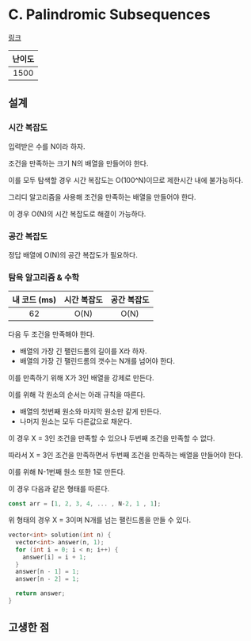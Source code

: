 # C. Palindromic Subsequences

[링크](https://codeforces.com/contest/2056/problem/C)

| 난이도 |
| :----: |
|  1500  |

## 설계

### 시간 복잡도

입력받은 수를 N이라 하자.

조건을 만족하는 크기 N의 배열을 만들어야 한다.

이를 모두 탐색할 경우 시간 복잡도는 O(100^N)이므로 제한시간 내에 불가능하다.

그리디 알고리즘을 사용해 조건을 만족하는 배열을 만들어야 한다.

이 경우 O(N)의 시간 복잡도로 해결이 가능하다.

### 공간 복잡도

정답 배열에 O(N)의 공간 복잡도가 필요하다.

### 탐욕 알고리즘 & 수학

| 내 코드 (ms) | 시간 복잡도 | 공간 복잡도 |
| :----------: | :---------: | :---------: |
|      62      |    O(N)     |    O(N)     |

다음 두 조건을 만족해야 한다.

- 배열의 가장 긴 팰린드롬의 길이를 X라 하자.
- 배열의 가장 긴 팰린드롬의 갯수는 N개를 넘어야 한다.

이를 만족하기 위해 X가 3인 배열을 강제로 만든다.

이를 위해 각 원소의 순서는 아래 규칙을 따른다.

- 배열의 첫번째 원소와 마지막 원소만 같게 만든다.
- 나머지 원소는 모두 다른값으로 채운다.

이 경우 X = 3인 조건을 만족할 수 있으나 두번째 조건을 만족할 수 없다.

따라서 X = 3인 조건을 만족하면서 두번째 조건을 만족하는 배열을 만들어야 한다.

이를 위해 N-1번째 원소 또한 1로 만든다.

이 경우 다음과 같은 형태를 따른다.

```javascript
const arr = [1, 2, 3, 4, ... , N-2, 1 , 1];
```

위 형태의 경우 X = 3이며 N개를 넘는 팰린드롬을 만들 수 있다.

```cpp
vector<int> solution(int n) {
  vector<int> answer(n, 1);
  for (int i = 0; i < n; i++) {
    answer[i] = i + 1;
  }
  answer[n - 1] = 1;
  answer[n - 2] = 1;

  return answer;
}
```

## 고생한 점

